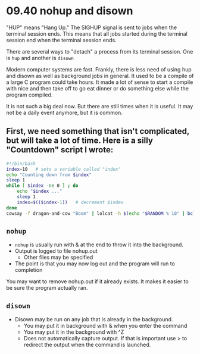 # 09.40 nohup and disown

"HUP" means "Hang Up."  The SIGHUP signal is sent to jobs when the terminal session ends.  This means that all jobs started during the terminal session end when the terminal session ends.

There are several ways to "detach" a process from its terminal session.  One is ```hup``` and another is ```disown```

Modern computer systems are fast.  Frankly, there is less need of using hup and disown as well as background jobs in general.  It used to be a compile of a large C program could take hours.  It made a lot of sense to start a compile with nice and then take off to go eat dinner or do something else while the program compiled.  

It is not such a big deal now.  But there are still times when it is useful.  It may not be a daily event anymore, but it is common.

## First, we need something that isn't complicated, but will take a lot of time.  Here is a silly "Countdown" script I wrote:

```bash
#!/bin/bash
index=10   # sets a variable called "index"
echo "Counting down from $index"
sleep 1
while [ $index -ne 0 ] ; do
    echo "$index ..."
    sleep 1 
	index=$(($index-1))   # decrement $index
done
cowsay -f dragon-and-cow "Boom" | lolcat -h $(echo "$RANDOM % 10" | bc) -v 3
```
## ```nohup```

* ```nohup``` is usually run with & at the end to throw it into the background.
* Output is logged to file nohup.out
  * Other files may be specified
* The point is that you may now log out and the program will run to completion

You may want to remove nohup.out if it already exists.  It makes it easier to be sure the program actually ran.

## ```disown```

* Disown may be run on any job that is already in the background.
  * You may put it in background with & when you enter the command
  * You may put it in the background with ^Z
  * Does not automatically capture output.  If that is important use > to redirect the output when the command is launched.
  
